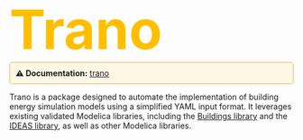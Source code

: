 <div style="display: flex; align-items: center;">
  <span style="color: #FFBF00; font-size: 96px; font-weight: bold;">Trano</span>
</div>


<div style="padding: 10px; border: 1px solid #f0ad4e; border-radius: 5px; background-color: #fef7e6;">
  <strong>⚠️ Documentation:</strong> <a href="https://andoludo.github.io/trano/" target="_blank">trano</a>
</div>



Trano is a package designed to automate the implementation of building energy simulation models using a simplified YAML input format. It leverages existing validated Modelica libraries, including the [Buildings library](https://simulationresearch.lbl.gov/modelica/) and the [IDEAS library](https://github.com/open-ideas/IDEAS), as well as other Modelica libraries.
